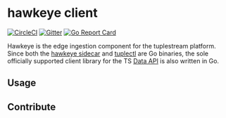 # hawkeye client

[![CircleCI](https://img.shields.io/circleci/build/github/tuplestream/hawkeye-client)](https://app.circleci.com/pipelines/github/tuplestream/hawkeye-client)
[![Gitter](https://badges.gitter.im/tuplestream/community.svg)](https://gitter.im/tuplestream/community?utm_source=badge&utm_medium=badge&utm_campaign=pr-badge)
[![Go Report Card](https://goreportcard.com/badge/github.com/tuplestream/hawkeye-client)](https://goreportcard.com/report/github.com/tuplestream/hawkeye-client)

Hawkeye is the edge ingestion component for the tuplestream platform. Since both the [hawkeye sidecar](https://github.com/tuplestream/hawkeye-sidecar) and [tuplectl](https://github.com/tuplestream/tuplectl) are Go binaries, the sole officially supported client library for the TS [Data API](https://docs.tuplestream.com/integrating-with-your-stack/tuplestream-data-api) is also written in Go.

## Usage


## Contribute

